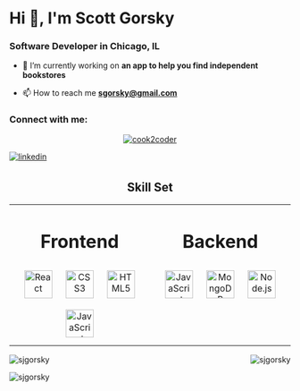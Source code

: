 <h1 align="left">Hi 👋, I'm Scott Gorsky</h1>
<h3 align="left">Software Developer in Chicago, IL</h3>

- 🔭 I’m currently working on **an app to help you find independent bookstores**

- 📫 How to reach me **sgorsky@gmail.com**

<h3 align="left">Connect with me:</h3>
<p align="center">
<p align="center"> <a href="https://twitter.com/cook2coder" target="blank"><img src="https://img.shields.io/twitter/follow/cook2coder?logo=twitter&style=for-the-badge" alt="cook2coder" /></a> </p>
<a href="https://linkedin.com/in/sjgorsky" target="_blank">
<img src=https://img.shields.io/badge/linkedin-%231E77B5.svg?&style=for-the-badge&logo=linkedin&logoColor=white alt=linkedin style="margin-bottom: 5px;" />
</a> </a>
</p>

<h2 align="center">Skill Set</h2>
<div align="center" width="100%"> 
<table><tr><td valign="top" width="50%">
 
<h1 align="center">Frontend</h1> 
 
<div align="center">  
<img style="margin: 10px" src="https://profilinator.rishav.dev/skills-assets/react-original-wordmark.svg" alt="React" height="50" />   
<img style="margin: 10px" src="https://profilinator.rishav.dev/skills-assets/css3-original-wordmark.svg" alt="CSS3" height="50" />  
<img style="margin: 10px" src="https://profilinator.rishav.dev/skills-assets/html5-original-wordmark.svg" alt="HTML5" height="50" />  
<img style="margin: 10px" src="https://profilinator.rishav.dev/skills-assets/javascript-original.svg" alt="JavaScript" height="50" />    
</div>
</td><td valign="top" width="50%">
 
 <h1 align="center">Backend</h1> 
 
<div align="center">  
<img style="margin: 10px" src="https://profilinator.rishav.dev/skills-assets/javascript-original.svg" alt="JavaScript" height="50" />  
<img style="margin: 10px" src="https://profilinator.rishav.dev/skills-assets/mongodb-original-wordmark.svg" alt="MongoDB" height="50" />  
<img style="margin: 10px" src="https://profilinator.rishav.dev/skills-assets/nodejs-original-wordmark.svg" alt="Node.js" height="50" />  
</div>
</td>
 
 </tr></table> 
 </div>

<p><img align="left" src="https://github-readme-stats.vercel.app/api/top-langs?username=sjgorsky&show_icons=true&locale=en&layout=compact" alt="sjgorsky" /></p>

<p>&nbsp;<img align="right" src="https://github-readme-stats.vercel.app/api?username=sjgorsky&show_icons=true&locale=en" alt="sjgorsky" /></p>

<p><img align="left" src="https://github-readme-streak-stats.herokuapp.com/?user=sjgorsky&" alt="sjgorsky" /></p>
